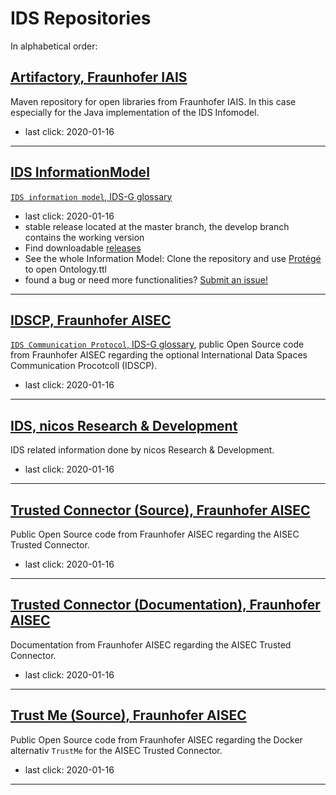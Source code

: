 # IDS Repositories


In alphabetical order:

## [Artifactory, Fraunhofer IAIS](https://maven.iais.fraunhofer.de/artifactory/eis-ids-public/de/fraunhofer/iais/eis/ids)
Maven repository for open libraries from Fraunhofer IAIS. In this case
 especially for the Java implementation of the IDS Infomodel.
- last click: 2020-01-16
---

## [IDS InformationModel](https://github.com/International-Data-Spaces-Association/InformationModel)
[`IDS information model`, IDS-G glossary](../Glossary/README.md#ids-information-model)
- last click: 2020-01-16
- stable release located at the master branch, the develop branch contains the working version
- Find downloadable [releases](https://github.com/International-Data-Spaces-Association/InformationModel/releases)
- See the whole Information Model: Clone the repository and use [Protégé](https://protege.stanford.edu/) to open Ontology.ttl
- found a bug or need more functionalities? [Submit an issue!](https://github.com/International-Data-Spaces-Association/InformationModel/issues)
---


## [IDSCP, Fraunhofer AISEC](https://github.com/industrial-data-space/trusted-connector/tree/develop/ids-comm)
[`IDS Communication Protocol`, IDS-G glossary](../Glossary/README.md#idscp), public Open Source code from Fraunhofer AISEC regarding the optional
 International Data Spaces Communication Procotcoll (IDSCP).
- last click: 2020-01-16
---

## [IDS, nicos Research & Development](https://github.com/nicosResearchAndDevelopment/nrd-ids)
IDS related information done by nicos Research & Development.
- last click: 2020-01-16
---

## [Trusted Connector (Source), Fraunhofer AISEC](https://github.com/Industrial-Data-Space)
Public Open Source code from Fraunhofer AISEC regarding the
 AISEC Trusted Connector.
- last click: 2020-01-16
---

## [Trusted Connector (Documentation), Fraunhofer AISEC](https://industrial-data-space.github.io/trusted-connector-documentation/)
Documentation from Fraunhofer AISEC regarding the AISEC Trusted
 Connector.
- last click: 2020-01-16
---

## [Trust Me (Source), Fraunhofer AISEC](https://github.com/trustm3)
Public Open Source code from Fraunhofer AISEC regarding the Docker
 alternativ `TrustMe` for the AISEC Trusted Connector.
- last click: 2020-01-16
---
